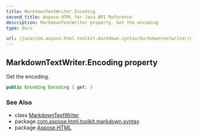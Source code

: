 ```yaml
---
title: MarkdownTextWriter.Encoding
second_title: Aspose.HTML for Java API Reference
description: MarkdownTextWriter property. Get the encoding
type: docs

url: /java/com.aspose.html.toolkit.markdown.syntax/markdowntextwriter/encoding/
---
```

## MarkdownTextWriter.Encoding property

Get the encoding.

```java
public Encoding Encoding { get; }
```

### See Also

* class [MarkdownTextWriter](../)
* package [com.aspose.html.toolkit.markdown.syntax](../../../com.aspose.html.toolkit.markdown.syntax/)
* package [Aspose.HTML](../../../)

